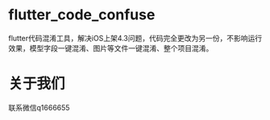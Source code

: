 # flutter_code_confuse
flutter代码混淆工具，解决iOS上架4.3问题，代码完全更改为另一份，不影响运行效果，模型字段一键混淆、图片等文件一键混淆、整个项目混淆。

# 关于我们
联系微信q1666655
